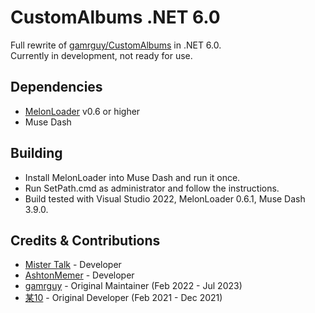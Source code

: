 ﻿# CustomAlbums .NET 6.0
Full rewrite of [gamrguy/CustomAlbums](https://github.com/gamrguy/CustomAlbums) in .NET 6.0.  
Currently in development, not ready for use.

## Dependencies
- [MelonLoader](https://github.com/LavaGang/MelonLoader/releases) v0.6 or higher
- Muse Dash

## Building
- Install MelonLoader into Muse Dash and run it once.
- Run SetPath.cmd as administrator and follow the instructions.
- Build tested with Visual Studio 2022, MelonLoader 0.6.1, Muse Dash 3.9.0.

## Credits & Contributions
- [Mister Talk](https://github.com/SB15-MD) - Developer
- [AshtonMemer](https://github.com/AshtonMemer) - Developer
- [gamrguy](https://github.com/gamrguy) - Original Maintainer (Feb 2022 - Jul 2023)
- [某10](https://github.com/mo10) - Original Developer (Feb 2021 - Dec 2021)
